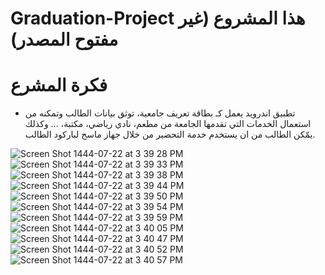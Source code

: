 # Graduation-Project هذا المشروع (غير مفتوح المصدر)


# فكرة المشرع

  - تطبيق اندرويد يعمل كـ بطاقة تعريف جامعية، توثق بيانات الطالب وتمكنه من استعمال الخدمات التي تقدمها الجامعة من مطعم، نادي رياضي، مكتبة، ...
  وكذلك يمّكن الطالب من ان يستخدم خدمة التحضير من خلال جهاز ماسح لباركود الطالب.


![Screen Shot 1444-07-22 at 3 39 28 PM](https://user-images.githubusercontent.com/121777573/218464856-01f30a73-a158-4e29-843d-b03ce088ed73.png)
![Screen Shot 1444-07-22 at 3 39 33 PM](https://user-images.githubusercontent.com/121777573/218464882-b703eaf6-978a-4f42-945f-ada5656a4637.png)
![Screen Shot 1444-07-22 at 3 39 38 PM](https://user-images.githubusercontent.com/121777573/218464883-3f848536-99c4-454c-9e66-dca5bde45b8d.png)
![Screen Shot 1444-07-22 at 3 39 44 PM](https://user-images.githubusercontent.com/121777573/218464890-afae77ae-cd02-4b55-a317-ec19e367a0d6.png)
![Screen Shot 1444-07-22 at 3 39 50 PM](https://user-images.githubusercontent.com/121777573/218464893-4f40903d-0356-4540-a217-8c2de592c7f2.png)
![Screen Shot 1444-07-22 at 3 39 54 PM](https://user-images.githubusercontent.com/121777573/218464898-5a5a191e-da00-45e8-840b-7f79ec9a4683.png)
![Screen Shot 1444-07-22 at 3 39 59 PM](https://user-images.githubusercontent.com/121777573/218464902-054c110e-1be5-4593-b058-66922463e47a.png)
![Screen Shot 1444-07-22 at 3 40 05 PM](https://user-images.githubusercontent.com/121777573/218464905-eebc38cc-19f6-4581-ae0d-4f2d209ec3fb.png)
![Screen Shot 1444-07-22 at 3 40 47 PM](https://user-images.githubusercontent.com/121777573/218464908-ff82e25f-13fb-4fe3-a5bb-09729d23c999.png)
![Screen Shot 1444-07-22 at 3 40 52 PM](https://user-images.githubusercontent.com/121777573/218464914-c7f6d57b-2508-45a3-bd6c-0d8af56ef095.png)
![Screen Shot 1444-07-22 at 3 40 57 PM](https://user-images.githubusercontent.com/121777573/218464917-40853d47-c780-45af-83d6-3e3c97fa806d.png)

